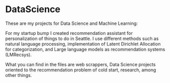 # DataScience

These are my projects for Data Science and Machine Learning:

For my startup bump I created recommendation assistant for personalization of things to do in Seattle. I use different methods such as natural language processing, implementation of Latent Dirichlet Allocation for categorization, and Large language models as recommendation systems (LMRecsys). 

What you can find in the files are web scrappers, Data Science projects oriented to the recommendation problem of cold start, research, among other things.



